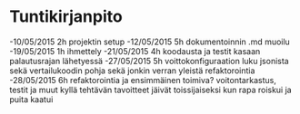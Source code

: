Tuntikirjanpito
===============
-10/05/2015 2h projektin setup
-12/05/2015 5h dokumentoinnin .md muoilu
-19/05/2015 1h ihmettely
-21/05/2015 4h koodausta ja testit kasaan palautusrajan lähetyessä
-27/05/2015 5h voittokonfiguraation luku jsonista sekä vertailukoodin pohja sekä jonkin verran yleistä refaktorointia
-28/05/2015 6h refaktorointia ja ensimmäinen toimiva? voitontarkastus, testit ja muut kyllä tehtävän tavoitteet jäivät toissijaiseksi kun rapa roiskui ja puita kaatui
